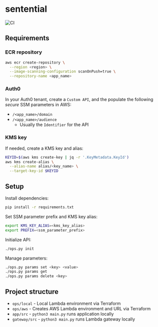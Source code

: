 # sentential

![CI](https://github.com/bkeane/sentential/actions/workflows/main.yml/badge.svg)

## Requirements

### ECR repository

```sh
aws ecr create-repository \
  --region <region> \
  --image-scanning-configuration scanOnPush=true \
  --repository-name <app_name>
```

### Auth0

In your Auth0 tenant, create a `Custom API`, and the populate the following _secure_ SSM parameters in AWS:
- `/<app_name>/domain`
- `/<app_name>/audience`
  - Usually the `Identifier` for the API
### KMS key

If needed, create a KMS key and alias:
```sh
KEYID=$(aws kms create-key | jq -r '.KeyMetadata.KeyId')
aws kms create-alias \
  --alias-name alias/<key_name> \
  --target-key-id $KEYID
```

## Setup

Install dependencies:
```sh
pip install -r requirements.txt
```

Set SSM parameter prefix and KMS key alias:
```sh
export KMS_KEY_ALIAS=<kms_key_alias>
export PREFIX=<ssm_parameter_prefix>
```

Initialize API:
```sh
./ops.py init
```

Manage parameters:
```sh
./ops.py params set <key> <value>
./ops.py params get
./ops.py params delete <key>
```

## Project structure 

- `ops/local` - Local Lambda environment via Terraform
- `ops/aws` - Creates AWS Lambda environment and URL via Terraform
- `app/src` - `python3 main.py` runs application locally
- `gateway/src` - `python3 main.py` runs Lambda gateway locally
